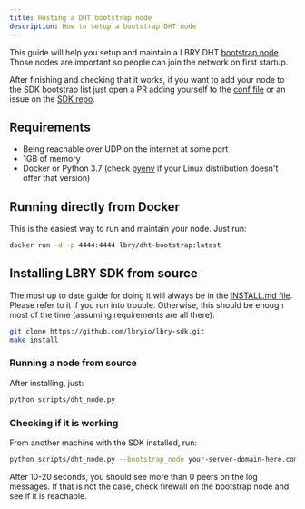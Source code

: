 ```yaml
---
title: Hosting a DHT bootstrap node
description: How to setup a bootstrap DHT node
---
```


This guide will help you setup and maintain a LBRY DHT [bootstrap node](https://en.wikipedia.org/wiki/Bootstrapping_node). Those nodes are important so people can join the network on first startup.

After finishing and checking that it works, if you want to add your node to the SDK bootstrap list just open a PR adding yourself to the [conf file](https://github.com/lbryio/lbry-sdk/blob/master/lbry/conf.py#L694) or an issue on the [SDK repo](https://github.com/lbryio/lbry-sdk/).

## Requirements
- Being reachable over UDP on the internet at some port
- 1GB of memory
- Docker or Python 3.7 (check [pyenv](https://github.com/pyenv/pyenv) if your Linux distribution doesn't offer that version)

## Running directly from Docker
This is the easiest way to run and maintain your node. Just run:
```bash
docker run -d -p 4444:4444 lbry/dht-bootstrap:latest
```

## Installing LBRY SDK from source
The most up to date guide for doing it will always be in the [INSTALL.md file](https://github.com/lbryio/lbry-sdk/blob/master/INSTALL.md). Please refer to it if you run into trouble. Otherwise, this should be enough most of the time (assuming requirements are all there):
```bash
git clone https://github.com/lbryio/lbry-sdk.git
make install
```

### Running a node from source
After installing, just:
```bash
python scripts/dht_node.py
```

### Checking if it is working
From another machine with the SDK installed, run:
```bash
python scripts/dht_node.py --bootstrap_node your-server-domain-here.com:4444
```
After 10-20 seconds, you should see more than 0 peers on the log messages. If that is not the case, check firewall on the bootstrap node and see if it is reachable.
